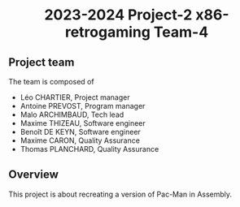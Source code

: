 # <div align="center">2023-2024 Project-2 x86-retrogaming Team-4</div>

## Project team

The team is composed of

- Léo CHARTIER, Project manager
- Antoine PREVOST, Program manager
- Malo ARCHIMBAUD, Tech lead
- Maxime THIZEAU, Software engineer
- Benoît DE KEYN, Software engineer
- Maxime CARON, Quality Assurance
- Thomas PLANCHARD, Quality Assurance

## Overview

This project is about recreating a version of Pac-Man in Assembly.
